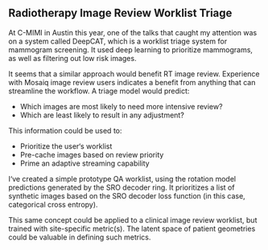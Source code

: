 
Radiotherapy Image Review Worklist Triage
--------------
At C-MIMI in Austin this year, one of the talks that caught my attention was on a system called DeepCAT, which is a worklist triage system for mammogram screening. It used deep learning to prioritize mammograms, as well as filtering out low risk images.

It seems that a similar approach would benefit RT image review. Experience with Mosaiq image review users indicates a benefit from anything that can streamline the workflow. A triage model would predict:
- Which images are most likely to need more intensive review?
- Which are least likely to result in any adjustment?

This information could be used to:
- Prioritize the user‘s worklist
- Pre-cache images based on review priority
- Prime an adaptive streaming capability

I‘ve created a simple prototype QA worklist, using the rotation model predictions generated by the SRO decoder ring. It prioritizes a list of synthetic images based on the SRO decoder loss function (in this case, categorical cross entropy).

This same concept could be applied to a clinical image review worklist, but trained with site-specific metric(s). The latent space of patient geometries could be valuable in defining such metrics.
